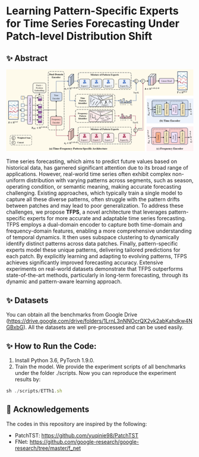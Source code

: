 # Learning Pattern-Specific Experts for Time Series Forecasting Under Patch-level Distribution Shift


## :sparkles: Abstract
![model](fig/model.png)

Time series forecasting, which aims to predict future values based on historical data, has garnered significant attention due to its broad range of applications. 
However, real-world time series often exhibit complex non-uniform distribution with varying patterns across segments, such as season, operating condition, or semantic meaning, making accurate forecasting challenging.
Existing approaches, which typically train a single model to capture all these diverse patterns, often struggle with the pattern drifts between patches and may lead to poor generalization.
To address these challenges, we propose **TFPS**, a novel architecture that leverages pattern-specific experts for more accurate and adaptable time series forecasting. TFPS employs a dual-domain encoder to capture both time-domain and frequency-domain features, enabling a more comprehensive understanding of temporal dynamics. It then uses subspace clustering to dynamically identify distinct patterns across data patches. Finally, pattern-specific experts model these unique patterns, delivering tailored predictions for each patch. By explicitly learning and adapting to evolving patterns, TFPS achieves significantly improved forecasting accuracy. Extensive experiments on real-world datasets demonstrate that TFPS outperforms state-of-the-art methods, particularly in long-term forecasting, through its dynamic and pattern-aware learning approach.

## :sparkles: Datasets
You can obtain all the benchmarks from Google Drive (https://drive.google.com/drive/folders/1LrnL3nNNOcrQX2vk2abKahdkw4NGBxbG). All the datasets are well pre-processed and can be used easily.

## :sparkles: How to Run the Code:

1. Install Python 3.6, PyTorch 1.9.0.
2. Train the model. We provide the experiment scripts of all benchmarks under the folder ./scripts. Now you can reproduce the experiment results by:

```javascript
sh ./scripts/ETTh1.sh
```

## :sparkling_heart: Acknowledgements

The codes in this repository are inspired by the following:

- PatchTST: https://github.com/yuqinie98/PatchTST
- FNet: https://github.com/google-research/google-research/tree/master/f_net
